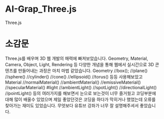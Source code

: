 # AI-Grap_Three.js
Three.js

# 소감문
Three.js를 배우며 3D 웹 개발의 매력에 빠져보았습니다. Geometry, Material, Camera, Object, Light, Rendering 등 다양한 개념을 통해 웹에서 실시간으로 3D 콘텐츠를 만들어내는 과정은 마치 마법 같았습니다.
Geometry 
//box();
//plane()
//sphere()
//cylinder()
//cone()
//ellipsoid()
//torus()
등등 사용해보았고
Material
//normalMaterial()
//ambientMaterial()
//emissiveMaterial()
//specularMaterial()
#light
//ambientLight()
//spotLight()
//directionalLight()
//pointLight()
등의 여러가지를 해보면서 눈으로 보는것이 너무 즐거웠고 코딩부분에 대해 많이 배울수 있었으며 제일 좋았던것은
코딩을 하다가 막히거나 했었는데 오류를 찾아가는 재미도 있었습니다. 무엇보다 유튜브 강좌가 너무 잘 설명해주셔서 좋았습니다.

